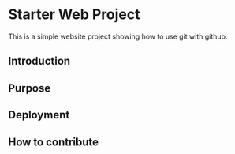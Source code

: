 # Starter Web Project

This is a simple website project showing how to use git with github.

## Introduction

## Purpose

## Deployment

## How to contribute